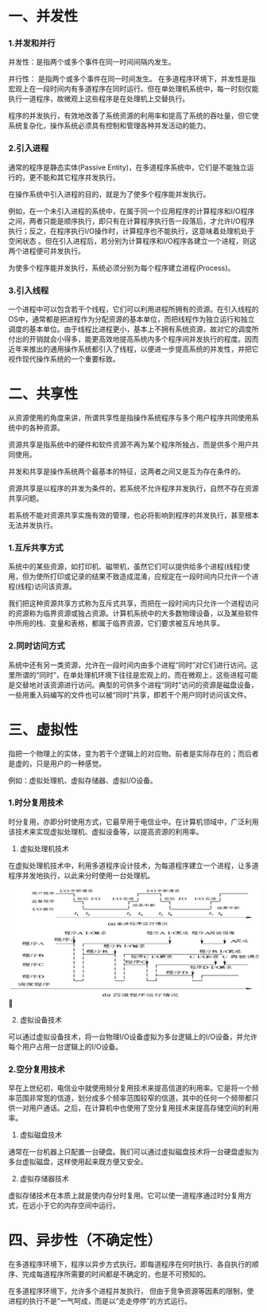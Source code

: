 # 一、并发性
### 1.并发和并行
并发性：是指两个或多个事件在同一时间间隔内发生。

并行性： 是指两个或多个事件在同一时间发生。 
 在多道程序环境下，并发性是指宏观上在一段时间内有多道程序在同时运行。但在单处理机系统中，每一时刻仅能执行一道程序，故微观上这些程序是在处理机上交替执行。

 程序的并发执行，有效地改善了系统资源的利用率和提高了系统的吞吐量，但它使系统复杂化，操作系统必须具有控制和管理各种并发活动的能力。

### 2.引入进程
 通常的程序是静态实体(Passive Entity)，在多道程序系统中，它们是不能独立运行的，更不能和其它程序并发执行。

 在操作系统中引入进程的目的，就是为了使多个程序能并发执行。

 例如，在一个未引入进程的系统中，在属于同一个应用程序的计算程序和I/O程序之间，两者只能是顺序执行，即只有在计算程序执行告一段落后，才允许I/O程序执行；反之，在程序执行I/O操作时，计算程序也不能执行，这意味着处理机处于空闲状态 。但在引入进程后，若分别为计算程序和I/O程序各建立一个进程，则这两个进程便可并发执行。

 为使多个程序能并发执行，系统必须分别为每个程序建立进程(Process)。

### 3.引入线程
 一个进程中可以包含若干个线程，它们可以利用进程所拥有的资源。在引入线程的OS中，通常都是把进程作为分配资源的基本单位，而把线程作为独立运行和独立调度的基本单位。由于线程比进程更小，基本上不拥有系统资源，故对它的调度所付出的开销就会小得多，能更高效地提高系统内多个程序间并发执行的程度。因而近年来推出的通用操作系统都引入了线程，以便进一步提高系统的并发性，并把它视作现代操作系统的一个重要标致。

# 二、共享性

 从资源使用的角度来讲，所谓共享性是指操作系统程序与多个用户程序共同使用系统中的各种资源。

 资源共享是指系统中的硬件和软件资源不再为某个程序所独占，而是供多个用户共同使用。

 并发和共享是操作系统两个最基本的特征，这两者之间又是互为存在条件的。

 资源共享是以程序的并发为条件的，若系统不允许程序并发执行，自然不存在资源共享问题。

 若系统不能对资源共享实施有效的管理，也必将影响到程序的并发执行，甚至根本无法并发执行。

### 1.互斥共享方式
 系统中的某些资源，如打印机、磁带机，虽然它们可以提供给多个进程(线程)使用，但为使所打印或记录的结果不致造成混淆，应规定在一段时间内只允许一个进程(线程)访问该资源。

 我们把这种资源共享方式称为互斥式共享，而把在一段时间内只允许一个进程访问的资源称为临界资源或独占资源。计算机系统中的大多数物理设备，以及某些软件中所用的栈、变量和表格，都属于临界资源，它们要求被互斥地共享。

### 2.同时访问方式

 系统中还有另一类资源，允许在一段时间内由多个进程“同时”对它们进行访问。这里所谓的“同时”，在单处理机环境下往往是宏观上的，而在微观上，这些进程可能是交替地对该资源进行访问。典型的可供多个进程“同时”访问的资源是磁盘设备，一些用重入码编写的文件也可以被“同时”共享，即若干个用户同时访问该文件。

# 三、虚拟性

 指把一个物理上的实体，变为若干个逻辑上的对应物。前者是实际存在的；而后者是虚的，只是用户的一种感觉。

 例如：虚拟处理机、虚拟存储器、虚拟I/O设备。

### 1.时分复用技术
 时分复用，亦即分时使用方式，它最早用于电信业中。在计算机领域中，广泛利用该技术来实现虚拟处理机、虚拟设备等，以提高资源的利用率。

 1) 虚拟处理机技术

 在虚拟处理机技术中，利用多道程序设计技术，为每道程序建立一个进程，让多道程序并发地执行，以此来分时使用一台处理机。

![](assets/图片17.png)  

2) 虚拟设备技术

 可以通过虚拟设备技术，将一台物理I/O设备虚拟为多台逻辑上的I/O设备，并允许每个用户占用一台逻辑上的I/O设备。

### 2.空分复用技术

 早在上世纪初，电信业中就使用频分复用技术来提高信道的利用率。它是将一个频率范围非常宽的信道，划分成多个频率范围较窄的信道，其中的任何一个频带都只供一对用户通话。之后，在计算机中也使用了空分复用技术来提高存储空间的利用率。

 1) 虚拟磁盘技术

 通常在一台机器上只配置一台硬盘。我们可以通过虚拟磁盘技术将一台硬盘虚拟为多台虚拟磁盘，这样使用起来既方便又安全。

 2) 虚拟存储器技术

 虚拟存储技术在本质上就是使内存分时复用。它可以使一道程序通过时分复用方式，在远小于它的内存空间中运行。

# 四、异步性（不确定性）
 在多道程序环境下，程序以异步方式执行。即每道程序在何时执行、各自执行的顺序、完成每道程序所需要的时间都是不确定的，也是不可预知的。

 在多道程序环境下，允许多个进程并发执行， 但由于竞争资源等因素的限制，使进程的执行不是“一气呵成，而是以“走走停停”的方式运行。
